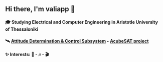 ## Hi there, I'm valiapp 👋

#### 🎓 Studying Electrical and Computer Engineering in Aristotle University of Thessaloniki
#### 🛰️ [Attitude Determination & Control Subsystem](https://gitlab.com/acubesat/adcs) - [AcubeSAT project](https://acubesat.spacedot.gr/)
#### ✨ Interests: 🔭 - 🎶 - 🎬 

